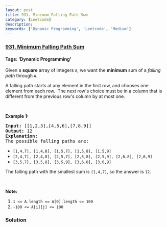 ```yaml
---
layout: post
title: 931. Minimum Falling Path Sum
category: [Leetcode]
description: 
keywords: ['Dynamic Programming', 'Leetcode', 'Medium']
---
```

### [931. Minimum Falling Path Sum](https://leetcode.com/problems/minimum-falling-path-sum)

#### Tags: 'Dynamic Programming'

<div class="content__u3I1 question-content__JfgR"><div><p>Given a <strong>square</strong> array of integers <code>A</code>, we want the <strong>minimum</strong> sum of a <em>falling path</em> through <code>A</code>.</p>
<p>A falling path starts at any element in the first row, and chooses one element from each row.  The next row's choice must be in a column that is different from the previous row's column by at most one.</p>
<p> </p>
<p><strong>Example 1:</strong></p>
<pre><strong>Input: </strong><span id="example-input-1-1">[[1,2,3],[4,5,6],[7,8,9]]</span>
<strong>Output: </strong><span id="example-output-1">12</span>
<strong>Explanation: </strong>
The possible falling paths are:
</pre>
<ul>
<li><code>[1,4,7], [1,4,8], [1,5,7], [1,5,8], [1,5,9]</code></li>
<li><code>[2,4,7], [2,4,8], [2,5,7], [2,5,8], [2,5,9], [2,6,8], [2,6,9]</code></li>
<li><code>[3,5,7], [3,5,8], [3,5,9], [3,6,8], [3,6,9]</code></li>
</ul>
<p>The falling path with the smallest sum is <code>[1,4,7]</code>, so the answer is <code>12</code>.</p>
<p> </p>
<p><strong>Note:</strong></p>
<ol>
<li><code>1 &lt;= A.length == A[0].length &lt;= 100</code></li>
<li><code>-100 &lt;= A[i][j] &lt;= 100</code></li>
</ol></div></div>

### Solution
